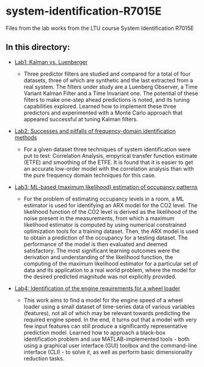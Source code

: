 # system-identification-R7015E

Files from the lab works from the LTU course System Identification R7015E


## In this directory:

- [Lab1: Kalman vs. Luenberger][] 

   - Three predictor filters are studied and compared for a total of four datasets, three of which are synthetic and the last extracted from a real system. The filters under study are a Luenberg Observer, a Time Variant Kalman Filter and a Time Invariant one. The potential of these filters to make one-step ahead predictions is noted, and its tuning capabilities explored. Learned how to implement these three predictors and experimented with a Monte Carlo approach that appeared successful at tuning Kalman filters. 


- [Lab2: Successes and pitfalls of frequency-domain identification methods][]
  
  - For a given dataset three techniques of system identification were put to test: Correlation Analysis, empyrical transfer function estimate (ETFE) and smoothing of the ETFE. It is found that it is easier to get an accurate low-order model with the correlation analysis than with the pure frequency domain techniques for this case.


- [Lab3: ML-based (maximum likelihood) estimation of occupancy patterns][]

  - For the problem of estimating occupancy levels in a room, a ML estimator is used for identifying an ARX model for the CO2 level. The likelihood function of the CO2 level is derived as the likelihood of the noise present in the measurements, from which a maximum likelihood estimator is computed by using numerical constrained optimization tools for a training dataset. Then, the ARX model is used to obtain a prediction of the occupancy for a testing dataset. The performance of the model is then evaluated and deemed satisfactory. The most significant learning outcomes were the derivation and understanding of the likelihood function, the computing of the maximum likelihood estimator for a particular set of data and its application to a real world problem, where the model for the desired predicted magnitude was not explicitly provided.


- [Lab4: Identification of the engine requirements for a wheel loader][]
  - This work aims to find a model for the engine speed of a wheel loader using a small dataset of time-series data of various variables (features), not all of which may be relevant towards predicting the required engine speed. In the end, it turns out that a model with very few input features can still produce a significantly representative prediction model. Learned how to approach a black-box identification problem and use MATLAB-implemented tools - both using a graphical user interface (GUI) toolbox and the command-line interface (CLI) - to solve it, as well as perform basic dimensionality reduction tasks.


[Lab1: Kalman vs. Luenberger]:                                             https://github.com/pabsan-0/R7015E-system-identification/tree/main/Lab1
[Lab2: Successes and pitfalls of frequency-domain identification methods]: https://github.com/pabsan-0/R7015E-system-identification/tree/main/Lab2
[Lab3: ML-based (maximum likelihood) estimation of occupancy patterns]:    https://github.com/pabsan-0/R7015E-system-identification/tree/main/Lab3
[Lab4: Identification of the engine requirements for a wheel loader]:      https://github.com/pabsan-0/R7015E-system-identification/tree/main/Lab4
